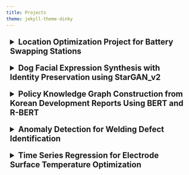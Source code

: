 ```yaml
---
title: Projects
theme: jekyll-theme-dinky
---
```


<!-- project 1 -->
<details style="padding: 10px;">
<summary style="cursor: pointer; font-size: 1.5em; font-weight: bold;">
Location Optimization Project for Battery Swapping Stations
</summary>
<div markdown="1" style="margin-top: 10px; font-size: 1em;">

# Location Optimization Project for Battery Swapping Stations

>`Geospatial Data`  
>`Feature Engineering`  
>`XGBoost Regression`  
>`Map Visualization`

![map sample](/assets/img/project/bss/bss_map_sample.png){:width="500px"}

## Design
***
This project aimed to support location planning for expanding battery swapping stations (BSS) beyond Seoul using data-driven analysis.  
We predicted the expected usage (i.e., number of battery swaps) for each 250m × 250m grid across Korea to identify areas with high potential demand.

## Data
***
- **Target variable**: Actual number of battery swaps per grid in Seoul  
- **Grid unit**: 250m × 250m and 50m × 50m  
- **Data sources**:
  - **Public data** (Statistics Korea): population by gender and age group  
  - **Geospatial features**: slope data, distance to nearest subway station  
  - **Commercial data**: national convenience store locations, business listings  
  - **Mobility data**: telecom-based floating population, especially rider mobility

## Main Model / Technique
***
**`XGBoost Regressor`**  
We trained an XGBoost model to predict battery swap counts per grid using spatial and behavioral features.

- **Key features** that strongly influenced the model included:
  - Rider mobility  
  - Population density  
  - Slope (incline)  
  - Distance to the nearest subway station  
- The model achieved a **MAPE of 22%**, but given the limited training data (~300 samples), the performance was acceptable for guiding strategic decisions.

## Consideration
***
- Rather than focusing purely on modeling, this project emphasized **feature engineering and selection**.
- Data availability was limited to Seoul, so we trained the model on Seoul and analyzed **what made high-demand zones different**.
- Applying this model to other regions was not ideal due to varying local characteristics; general direction might hold, but not detailed precision.
- Visualization played a key role — we used `folium` and `geopandas` to build an interactive map that visualized demand predictions and priority areas.

## Collaboration & Deployment
***
- I played a central role in communicating between our modeling team and the counterpart business team, ensuring alignment and clarity at every step.
- The final interactive HTML-based map was handed off to the stakeholder team, who used it to determine the **priority order for station installation** in new regions.
- According to internal reports, the installation followed our model's recommendation, though validation will require post-installation data over several months.

## Result
***
- Built a deployable location recommendation pipeline using real-world constraints  
- Delivered a practical tool that guided **real installation decisions**  
- Strengthened the team’s understanding of **how data-driven tools can inform urban infrastructure planning**

## Future Ideas
***
- Collecting more data from other regions to support **transfer learning** and **region-specific fine-tuning**  
- Developing more localized models for mid- to small-sized cities based on their unique mobility and demographic characteristics

## Reflections
***
- Reinforced the importance of **feature quality over model complexity**  
- Learned the power of **effective communication** across functional teams  
- Realized how crucial it is to think about **how predictions are visualized and delivered**, not just how they're made

</div>
</details>

<!-- project 2 -->
<details style="padding: 10px;">
<summary style="cursor: pointer; font-size: 1.5em; font-weight: bold;">
Dog Facial Expression Synthesis with Identity Preservation using StarGAN_v2
</summary>
<div markdown="1" style="margin-top: 10px; font-size: 1em;">

# Dog Facial Expression Synthesis with Identity Preservation using StarGAN_v2
[LINK](https://github.com/katieminjoo/stargan-v2)

>`Image Generation`  
>`Object Detection`  
>`GAN Fine-tuning`  
>`Feature Preservation`

![ef](/assets/img/project/starganv2/Stargan_v02.png){:width="500px"}

## Design
***
This two-step pipeline detects a dog's facial expression using object detection and synthesizes expressive, emoji-like images using StarGAN v2.  
The goal was to convert pet photos into four emotions — anger, happiness, sadness, and yawning — while preserving their identity.

## Data
***
- **Dataset**: ~5,000 dog images collected via emotion-related keyword search  
- **Annotation**: 400 manually labeled images per emotion, filtered to exclude duplicates  
- **Preprocessing**: Cropped to frontal dog faces with a minimum resolution of 100×100 pixels

## Main Model / Technique
***
**`Object Detection`**  
We used [EfficientDet](https://arxiv.org/abs/1911.09070) for lightweight and accurate detection of dog faces.  
![ef](/assets/img/project/starganv2/Efficientdet_architecture.png){:width="700px"}

**`Image Generation`**  
We applied [StarGAN_v2](https://openaccess.thecvf.com/content_CVPR_2020/papers/Choi_StarGAN_v2_Diverse_Image_Synthesis_for_Multiple_Domains_CVPR_2020_paper.pdf) to translate detected dog faces into the target emotion domains.  
![ef](/assets/img/project/starganv2/stargan.png){:width="500px"}

## Consideration
***
While StarGAN v2 successfully generated diverse expressions, it introduced unwanted changes to fur color and breed appearance due to entangled domain features.  
To address this, we integrated **Histogram Loss** inspired by [HistoGAN](https://arxiv.org/abs/2011.11731), which helped decouple identity from expression.

- Before (color drift):
  ![ef](/assets/img/project/starganv2/Stargan_problem.png){:width="300px"}
- After Histogram Loss (color preserved):
  ![ef](/assets/img/project/starganv2/Problem_solved.png){:width="300px"}

This fine-tuning preserved fur color and breed, which was especially important for user personalization.

> This challenge highlighted a common issue in image-to-image translation:  
> the entanglement between domain-specific attributes (emotion) and instance-level features (identity).

## Result
***
After integrating Histogram Loss, we observed a clear improvement — the dog's color remained consistent while only the facial expression changed.  
Previously, results often altered the fur tone (e.g. turning a white dog brown), which broke the sense of identity.  
This update led to **more realistic and personalized outputs**, enabling pet owners to create emoji-style versions of their actual pets.

## Future Ideas
***
- Quantitatively evaluate outputs using emotion classification models or user surveys  
- Scale up annotation using auto-labeling tools such as CVAT  
- Fine-tune on a wider variety of breeds and emotional cues  
- Explore integration into a mobile or web-based personalization tool

</div>
</details>

<!-- project 3 old ver -->
<!-- <details style="padding: 10px;">
<summary style="cursor: pointer; font-size: 1.5em; font-weight: bold;">Establishment of Knowledge Graphs using LLM</summary>
<div markdown="1" style="margin-top: 10px; font-size: 1em;">

# Establishment of Knowledge Graphs using LLM
<!-- [LINK](https://github.com/katieminjoo/stargan-v2) -->
<!-- 
>`LLM`  
>`Knowledge Graph (KG)`  
>`Named Entity Recognition (NER)`  
> `Relation Extraction (RE)`    

![ef](/assets/img/project/KDI/KG_overall.png){:width="500px"}

## Design
***
This project aims to automate the extraction of entity relationships within reports on South Korea’s development policies and international cooperation, creating a knowledge graph to improve usability. By automatically identifying entities (such as events, policies, and institutions) and mapping their relationships, the project leverages advanced methodologies to enhance automation efficiency and accuracy in knowledge graph construction.

## Data
***
* Reports from KDI (Eng)
* CoNLL 2003 (Eng)
#### Preprocessing
- Coreference Resolution (Stanford CoreNLP)
- PDF to Text (Tika)

## Main model / Technique
***
**`Named Entity Recognition (NER)`**  
* First, We manually BIO tagged all the named entity with TextAE 
* Then we trained We trained [BERT+CRF]() model to detect Named Entity from sentences.

>**The reason we use CRF(Conditional Random Field) together with BERT**  
CRF allows to have proper B-I-O sequential structure.
It learns the pattern so that we don't get B-O-I or I-B-O, but it ensures that we always get the right structure of B-I-O. Also I-ORG can't be followed after B-PER because they are the different entity.

**`Relation Extraction (RE)`**  
We manually tagged all the relationship between the entities based on [Semeval-2010 task](https://arxiv.org/abs/1911.10422).
And trained [R-BERT](https://arxiv.org/abs/1905.08284) which is an enriching Pre-trained Language Model with Entity Information for Relation Classification.

**`Knowled Graph (KG)`**  
We used [Neo4j](https://neo4j-contrib.github.io/py2neo/) to build a Knowledge Graph and display the KG.

## Consideration
***
* The lack of tagged Named Entities and Relation Entities leads to class imbalance in the dataset, resulting in insufficient model training.

## Result
***
![ef](/assets/img/project/KDI/KG_example.png){:width="500px"}

## Future Ideas
***
Considering using a better version of NER model such as GliNER
</div>
</details> -->

<!-- Project 3 -->
<details style="padding: 10px;">
<summary style="cursor: pointer; font-size: 1.5em; font-weight: bold;">
Policy Knowledge Graph Construction from Korean Development Reports Using BERT and R-BERT
</summary>
<div markdown="1" style="margin-top: 10px; font-size: 1em;">

# Policy Knowledge Graph Construction from Korean Development Reports Using BERT and R-BERT

>`NLP`  
>`Named Entity Recognition (NER)`  
>`Relation Extraction (RE)`  
>`Knowledge Graph`  
>`Neo4j`  
![ef](/assets/img/project/KDI/KG_overall.png){:width="500px"}
## Design
***
Developed an NLP pipeline that automatically extracts entities and relations from Korean development policy reports (e.g. Korean Economic Development History, KSP reports) and builds a structured, searchable knowledge graph using Neo4j.  
The project aimed to improve the usability of government reports and enable policy analysts to trace entities, institutions, and policies over time.

## Data & Preprocessing
***
- **Documents**:  
  - Korean Economic Development History (331 pages)  
  - 137 Modularization Reports  
  - 19 KSP Policy Advisory Reports  
- **Additional data**: SCOPUS abstract API used to supplement rare tag categories
- **Preprocessing techniques**:
  - PDF to text using Apache Tika
  - Coreference resolution using Stanford CoreNLP (ML-based model)
  - Manual BIO2 tagging using [TextAE](https://textae.github.io/) for NER and relation tagging
  - Filtering out inconsistent terminology or extremely rare entity types for model stability

## Main Models & Techniques
***
**`Named Entity Recognition (NER)`**  
- Model: BERT + CRF  
- Tagging: BIO2 scheme  
- Entity types: Institution, Region, Structure, Year, Policy, Event, Term (7 total)  
- Achieved up to **F1 score: 0.87** after tuning  
- CRF enabled valid BIO structure learning (e.g. avoiding I-tags without B-prefix)

**`Relation Extraction (RE)`**  
- Model: [R-BERT](https://arxiv.org/abs/1905.08284) (fine-tuned on custom dataset in [Semeval-2010 task](https://arxiv.org/abs/1911.10422) 8 format)  
- Defined 9 relation types: e.g. Product-Producer, Cause-Effect, Entity-Origin (bidirectional)  
- **F1 score: 0.90** on test set

**`Knowledge Graph (KG)`**  
- Database: [Neo4j](https://neo4j-contrib.github.io/py2neo/) using py2neo  
- Standardized relation directions for consistent KG structure  
- Enforced uniqueness constraints on node names to avoid duplication  
- Final output: **13,341 entities** and **15,823 relations** integrated into a live KG

## Result
***
![ef](/assets/img/project/KDI/KG_example.png){:width="500px"}
- Successfully constructed an interactive KG representing Korea’s development experiences
- Enabled entity-based queries (via Cypher) and visual exploration (via Neo4j Bloom)
- Example use cases:
  - “Incheon Airport” node connects to institutions (e.g. MOLIT), events (e.g. IMF Crisis), and policies
  - Entity timelines trace policy evolution by year or topic
- Used internally by KDI analysts for case study identification and cross-policy tracing

## Challenges & Considerations
***
- Data sparsity in certain entity/relation classes; addressed with SCOPUS abstracts
- Inconsistent PDF formatting required manual parsing and filtering
- Ambiguity in defining domain-specific entity/relation types (e.g. “Term” vs “Policy”)
- Learned the importance of preprocessing and class balance through ablation testing

## Team Collaboration
***
- Conducted in a team of 6 researchers, with subteams for NER, RE, and KG
- Led coordination and tracking through Slack and Notion (calendar, to-do DB, document embeds)
- Weekly meetings to align on progress and resolve modeling challenges
- Team structure (2 members per subtask) enabled parallel experimentation and fast iteration

## Reflection
***
- This was my first hands-on application of NLP theory to a real-world document corpus  
- Reinforced the importance of preprocessing and annotation in applied NLP  
- NER and RE can unlock scalable knowledge extraction from government documents  
- Knowledge Graphs are powerful tools not just for search, but for surfacing hidden policy patterns  
- I’m excited to explore their potential across other domains like healthcare or education

</div>
</details>

<!-- Project 4 old -->
<!-- <details style="padding: 10px;">
<summary style="cursor: pointer; font-size: 1.5em; font-weight: bold;">Anomaly Detection for Welding Defect Identification</summary>
<div markdown="1" style="margin-top: 10px; font-size: 1em;">

# Anomaly Detection for Welding Defect Identification

>`Anomaly Detection`  
>`Feature Engineering`   

![ef](/assets/img/project/Anomaly/AnomalyDetection.png){:width="600px"}

## Design
***
Performed extensive feature engineering to extract and select key features from sensor data, optimizing inputs for anomaly detection models using clustering techniques, CNN and isolation-based methods, achieving 99% accuracy in identifying welding defects.

## Data
***
* Time-series seonsor data generated in laser welding production

## Main model / Technique
***
**`Isolation Forest`**  
**`Local Outlier Factor (LOF)`**  
**`Support Vector Machine (SVM)`**  
**`CNN`**  
**`STFT / FFT`**  
We applied the Short-time Fourier Transform (STFT) technique to analyze non-stationary signals by segmenting them into narrow time intervals. This transformation allowed us to convert our time series data into an STFT representation, making patterns more discernible. After transforming the data into STFT images, we trained a CNN model to effectively capture and learn the patterns within the time-series data.

## Consideration
***
In AI-based time-series anomaly detection research for automated monitoring, one of the biggest challenges is setting the anomaly score threshold to distinguish between normal and abnormal conditions in real-world applications. This is a crucial task that, when done manually, requires significant expertise and time. Many existing anomaly detection approaches use fixed thresholds, but these can result in high false alarm rates or low anomaly detection rates. To establish an optimal threshold, we focused on clear communication and collaboration, not only with the data analysis team but also with the on-site engineering team, who directly manage the equipment.


## Result
***
Led the end-to-end deployment process, including model development, real-time prediction, and UI integration, successfully implementing a real-time defect detection monitoring system in production environments.  
<!-- ![ef](/assets/img/project/KDI/KG_example.png){:width="500px"} -->

<!-- ## Future Ideas
***

</div>
</details> -->

<!-- Project 4 -->
<details style="padding: 10px;">
<summary style="cursor: pointer; font-size: 1.5em; font-weight: bold;">Anomaly Detection for Welding Defect Identification</summary>
<div markdown="1" style="margin-top: 10px; font-size: 1em;">

# Anomaly Detection for Welding Defect Identification

>`Anomaly Detection`  
>`Feature Engineering`  
>`Sensor Data Analysis`

![ef](/assets/img/project/Anomaly/AnomalyDetection.png){:width="600px"}

## Design
***
Built an end-to-end anomaly detection system to identify welding defects during battery manufacturing. Emphasis was placed on optimizing feature extraction from time-series sensor data and using both traditional and deep learning models for robust detection.

The goal was not to maximize traditional accuracy metrics but to detect as close to **99% of actual defects** as possible in a real-time production setting.

## Data
***
* **Source**: Time-series sensor data collected from laser welding equipment in production lines.
* **Preprocessing**: Applied Short-Time Fourier Transform (STFT) to convert raw signals into time-frequency representations for image-based classification.  
![STFT Example](/assets/img/project/Anomaly/stft_welding_example.png){:width="500px"}
> The image shows an example of a time-series sensor signal (top) and its corresponding STFT (Short-Time Fourier Transform) representation (bottom). The STFT transforms the raw signal into a time-frequency domain image, enabling the model to capture frequency patterns over time. This was particularly useful for identifying subtle anomalies in the welding process.

## Main Models / Techniques
***
* **Isolation Forest**  
* **Local Outlier Factor (LOF)**  
* **Support Vector Machine (SVM)**  
* **1D-CNN using STFT image input**  
* **STFT / FFT**  

These models were compared in terms of their ability to detect anomalous patterns in sensor behavior, with CNN delivering robust performance when trained on STFT-transformed inputs.

## Consideration
***
One of the most critical and challenging aspects of this project was **threshold tuning**. Determining the optimal cutoff for anomaly scores is essential for balancing false positives and false negatives in production environments. Fixed thresholds often led to either high false alarms or missed defects.

This required deep collaboration with field engineers who operated and maintained the welding equipment. Their domain knowledge helped define operationally viable and interpretable thresholds, integrating human expertise into model decisions.

## Result
***
* Successfully implemented a real-time defect detection monitoring system in the production environment.
* The system was able to detect **up to 99% of defective cases**, greatly improving quality assurance compared to the previous manual method.
* Model predictions were integrated into a dashboard UI for live monitoring by on-site teams.
* Due to the lack of labeled data, traditional accuracy, precision, or recall metrics were not the main focus; instead, the primary success metric was the proportion of actual welding defects that could be flagged and intercepted early.

## Future Ideas
***
* Automate and personalize thresholding methods using adaptive techniques.
* Explore ensemble detection frameworks that blend unsupervised and supervised signals.
* Collect more labeled data over time to enable more structured evaluation and model comparison.

</div>
</details>



<details style="padding: 10px;">
<summary style="cursor: pointer; font-size: 1.5em; font-weight: bold;">
Time Series Regression for Electrode Surface Temperature Optimization</summary>
<div markdown="1" style="margin-top: 10px; font-size: 1em;">

# Time Series Regression for Electrode Surface Temperature Optimization

>`Regression Modeling`  
>`Customized Deep Learning`   

<!-- ![ef](/assets/img/project/Anomaly/AnomalyDetection.png){:width="600px"} -->

## Design
***
* Developed and deployed an ML-based predictive model using time series regression techniques to optimize the drying process in battery manufacturing, leveraging 1D CNN, LSTM, and Attention mechanisms for enhanced accuracy.  



## Data
***
* Time-series data generated in production

## Main model / Technique
***
**`LSTM`**  
**`1D-CNN`**  
**`Attention`**  

## Consideration & Thoughts
***
This project consisted of two main parts: modeling and deployment. Unlike other projects, this one was particularly challenging because we had to define the dataset structure specifically for training the model. The data we received from the equipment was in millisecond intervals, but there were key control points and timing requirements for the model deployment that needed to be considered.

It wasn’t just about building a model with a fixed dataset; we had to determine how to structure the dataset to highlight which points would be most informative and impactful for our model. To explore various dataset configurations, I experimented by stacking multiple neural networks to find the optimal model structure. For example, instead of feeding the entire dataset into a single network input, I separated features based on their importance. When I wanted the model to focus on a specific feature, I created two input streams, feeding less critical features into an initial LSTM layer and later concatenating the more important feature data with the output of this layer.

This project allowed me to experiment extensively with different modeling and data engineering techniques, making it both challenging and enjoyable.

## Result
***
- Successfully implemented the solution at the Ultium Cells plant (GM-LG joint venture) in Ohio, USA, achieving a significant increase in target temperature accuracy from 50% to 95%.
- Conducted ongoing remote monitoring and troubleshooting to fine-tune the model, leading to an estimated annual cost savings of $100,000.
<!-- ![ef](/assets/img/project/KDI/KG_example.png){:width="500px"} -->


</div>
</details>


